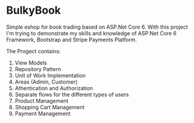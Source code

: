 # BulkyBook
Simple eshop for book trading based on ASP.Net Core 6. With this project I'm trying to demonstrate my skills and knowledge of ASP.Net Core 6
 Framework, Bootstrap and Stripe Payments Platform.
 
 The Progect contains:
 1. View Models
 2. Repository Pattern 
 3. Unit of Work Implementation
 4. Areas (Admin, Customer)
 5. Athentication and Authorization
 6. Separate flows for the different types of users
 7. Product Management
 8. Shopping Cart Management
 9. Payment Management
 
